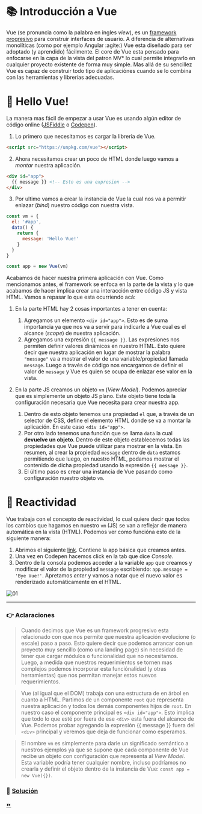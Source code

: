 # 📚 Introducción a Vue

Vue (se pronuncia como la palabra en ingles *view*), es un [framework progresivo](#aclaraciones) para construir interfaces de usuario. A diferencia de alternativas monolíticas (como por ejemplo Angular :agite:) Vue esta diseñado para ser adoptado (y aprendido) fácilmente.
El core de Vue esta pensado para enfocarse en la capa de la vista del patron MV* lo cual permite integrarlo en cualquier proyecto existente de forma muy simple.
Mas allá de su sencillez Vue es capaz de construir todo tipo de aplicaciónes cuando se lo combina con las herramientas y librerías adecuadas.

# 👋 Hello Vue!

La manera mas fácil de empezar a usar Vue es usando algún editor de código online ([JSFiddle](https://jsfiddle.net) o [Codepen](https://codepen.io)).

1. Lo primero que necesitamos es cargar la librería de Vue.
  ```html
  <script src="https://unpkg.com/vue"></script>
  ```

2. Ahora necesitamos crear un poco de HTML donde luego vamos a *montar* nuestra aplicación.
  ```html
  <div id="app">
    {{ message }} <!-- Esto es una expresion -->
  </div>
  ```

3. Por ultimo vamos a crear la instancia de Vue la cual nos va a permitir enlazar (*bind*) nuestro código con nuestra vista.

  ```javascript
  const vm = {
    el: '#app',
    data() {
      return {
        message: 'Hello Vue!'
      }
    }
  }

  const app = new Vue(vm)
  ```

Acabamos de hacer nuestra primera aplicación con Vue. Como mencionamos antes, el framework se enfoca en la parte de la vista y lo que acabamos de hacer implica crear una interacción entre código JS y vista HTML. Vamos a repasar lo que esta ocurriendo acá:

1. En la parte HTML hay 2 cosas importantes a tener en cuenta:
    1. Agregamos un elemento `<div id="app">`. Esto es de suma importancia ya que nos va a servir para indicarle a Vue cual es el alcance (*scope*) de nuestra aplicación.
    2. Agregamos una expresión `{{ message }}`. Las expresiones nos permiten definir valores dinámicos en nuestro HTML. Esto quiere decir que nuestra aplicación en lugar de mostrar la palabra `"message"` va a mostrar el valor de una variable/propiedad llamada `message`. Luego a través de código nos encargamos de definir el valor de `message` y Vue es quien se ocupa de enlazar ese valor en la vista.

2. En la parte JS creamos un objeto `vm` (*View Model*). Podemos apreciar que es simplemente un objeto JS plano. Este objeto tiene toda la configuración necesaria que Vue necesita para crear nuestra app.
    1. Dentro de esto objeto tenemos una propiedad `el` que, a través de un selector de CSS, define el elemento HTML donde se va a montar la aplicación. En este caso `<div id="app">`.
    2. Por otro lado tenemos una función que se llama `data` la cual **devuelve un objeto**. Dentro de este objeto establecemos todas las propiedades que Vue puede utilizar para mostrar en la vista. En resumen, al crear la propiedad `message` dentro de `data` estamos permitiendo que luego, en nuestro HTML, podamos mostrar el contenido de dicha propiedad usando la expresión `{{ message }}`.
    3. El último paso es crear una instancia de Vue pasando como configuración nuestro objeto `vm`.


# 🏃‍ Reactividad

Vue trabaja con el concepto de reactividad, lo cual quiere decir que todos los cambios que hagamos en nuestro `vm` (JS) se van a reflejar de manera automática en la vista (HTML). Podemos ver como funcióna esto de la siguiente manera:

1. Abrimos el siguiente [link](https://codepen.io/ianaya89/pen/aWRMQV). Contiene la app básica que creamos antes.
2. Una vez en Codepen hacemos click en la tab que dice *Console*.
3. Dentro de la consola podemos acceder a la variable `app` que creamos y modificar el valor de la propiedad `message` escribiendo: `app.message = 'Bye Vue!'`. Apretamos *enter* y vamos a notar que el nuevo valor es renderizado automáticamente en el HTML.

![01](../img/01.gif)

___
### 👉 Aclaraciones
> Cuando decimos que Vue es un framework progresivo esta relacionado con que nos permite que nuestra aplicación evolucione (o escale) paso a paso. Esto quiere decir que podemos arrancar con un proyecto muy sencillo (como una landing page) sin necesidad de tener que cargar módulos o funcionalidad que no necesitamos. Luego, a medida que nuestros requerimientos se tornen mas complejos podemos incorporar esta funciónalidad (y otras herramientas) que nos permitan manejar estos nuevos requerimientos.

> Vue (al igual que el DOM) trabaja con una estructura de en árbol en cuanto a HTML. Partimos de un componente `root` que representa nuestra aplicación y todos los demás componentes hijos de `root`. En nuestro caso el componente principal es `<div id="app">`. Esto implica que todo lo que esté por fuera de ese `<div>` esta fuera del alcance de Vue. Podemos probar agregando la expresión {{ message }} fuera del `<div>` principal y veremos que deja de funcionar como esperamos.

> El nombre `vm` es simplemente para darle un significado semántico a nuestros ejemplos ya que se supone que cada componente de Vue recibe un objeto con configuración que representa al *View Model*. Esta variable podría tener cualquier nombre, incluso podríamos no crearla y definir el objeto dentro de la instancia de Vue: `const app = new Vue({})`.


### 📝 [Solución](https://jsfiddle.net/ianaya89/f8s8nh58)

[⏩](https://github.com/ianaya89/workshop-vuejs/blob/master/ex/02.md)
